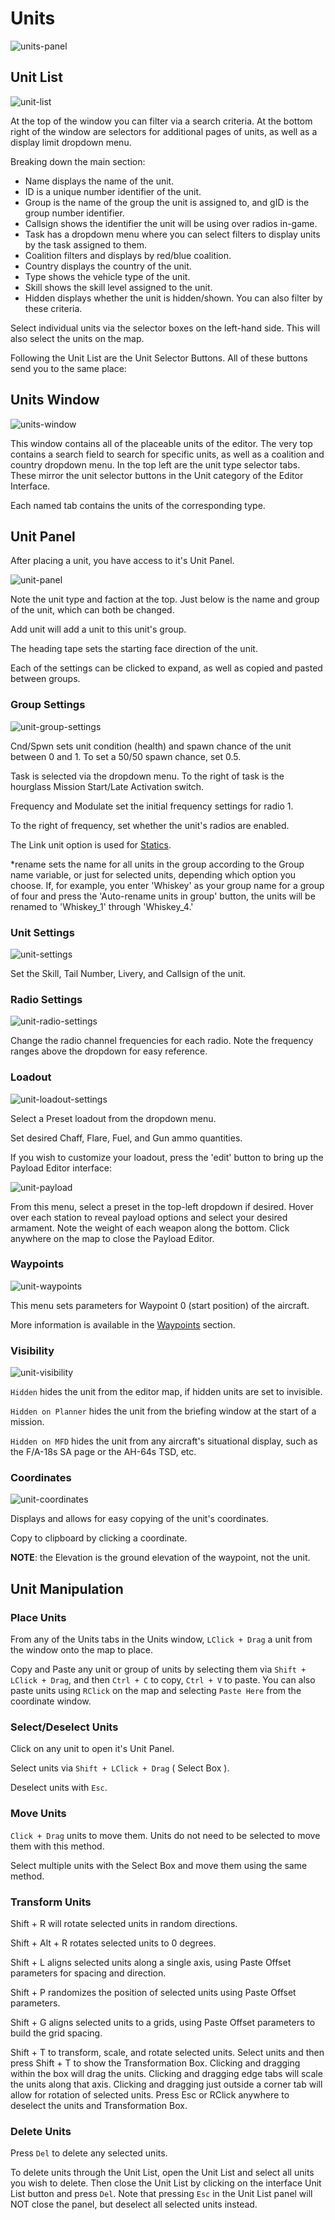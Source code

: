
# Units

![units-panel](./images/units-panel.png)  
  
## Unit List

![unit-list](./images/unit-list.png)  
  
At the top of the window you can filter via a search criteria. At the bottom right of the window are selectors for additional pages of units, as well as a display limit dropdown menu.  
  
Breaking down the main section:

- Name displays the name of the unit.  
- ID is a unique number identifier of the unit.
- Group is the name of the group the unit is assigned to, and gID is the group number identifier.  
- Callsign shows the identifier the unit will be using over radios in-game.  
- Task has a dropdown menu where you can select filters to display units by the task assigned to them.  
- Coalition filters and displays by red/blue coalition.  
- Country displays the country of the unit.  
- Type shows the vehicle type of the unit.  
- Skill shows the skill level assigned to the unit.  
- Hidden displays whether the unit is hidden/shown. You can also filter by these criteria.  
  
Select individual units via the selector boxes on the left-hand side. This will also select the units on the map.

Following the Unit List are the Unit Selector Buttons. All of these buttons send you to the same place:

## Units Window

![units-window](./images/units-window.png)  
  
This window contains all of the placeable units of the editor. The very top contains a search field to search for specific units, as well as a coalition and country dropdown menu. In the top left are the unit type selector tabs. These mirror the unit selector buttons in the Unit category of the Editor Interface.

Each named tab contains the units of the corresponding type.

## Unit Panel

After placing a unit, you have access to it's Unit Panel.

![unit-panel](./images/unit-panel.png)

Note the unit type and faction at the top. Just below is the name and group of the unit, which can both be changed.

Add unit will add a unit to this unit's group.

The heading tape sets the starting face direction of the unit.

Each of the settings can be clicked to expand, as well as copied and pasted between groups.

### Group Settings

![unit-group-settings](./images/statics-group-settings.png)

Cnd/Spwn sets unit condition (health) and spawn chance of the unit between 0 and 1. To set a 50/50 spawn chance, set 0.5.

Task is selected via the dropdown menu. To the right of task is the hourglass Mission Start/Late Activation switch.

Frequency and Modulate set the initial frequency settings for radio 1.

To the right of frequency, set whether the unit's radios are enabled.

The Link unit option is used for [Statics](./statics.md).

*rename sets the name for all units in the group according to the Group name variable, or just for selected units, depending which option you choose. If, for example, you enter 'Whiskey' as your group name for a group of four and press the 'Auto-rename units in group' button, the units will be renamed to 'Whiskey_1' through 'Whiskey_4.'

### Unit Settings

![unit-settings](./images/unit-settings.png)

Set the Skill, Tail Number, Livery, and Callsign of the unit.

### Radio Settings

![unit-radio-settings](./images/unit-radio-settings.png)

Change the radio channel frequencies for each radio. Note the frequency ranges above the dropdown for easy reference.

### Loadout

![unit-loadout-settings](./images/unit-loadout-settings.png)

Select a Preset loadout from the dropdown menu.

Set desired Chaff, Flare, Fuel, and Gun ammo quantities.

If you wish to customize your loadout, press the 'edit' button to bring up the Payload Editor interface:

![unit-payload](./images/unit-payload.png)

From this menu, select a preset in the top-left dropdown if desired. Hover over each station to reveal payload options and select your desired armament. Note the weight of each weapon along the bottom. Click anywhere on the map to close the Payload Editor.

### Waypoints

![unit-waypoints](./images/unit-waypoints.png)

This menu sets parameters for Waypoint 0 (start position) of the aircraft.

More information is available in the [Waypoints](./waypoints.md) section.

### Visibility

![unit-visibility](./images/unit-visibility.png)

`Hidden` hides the unit from the editor map, if hidden units are set to invisible.

`Hidden on Planner` hides the unit from the briefing window at the start of a mission.

`Hidden on MFD` hides the unit from any aircraft's situational display, such as the F/A-18s SA page or the AH-64s TSD, etc.

### Coordinates

![unit-coordinates](./images/unit-coordinates.png)

Displays and allows for easy copying of the unit's coordinates.

Copy to clipboard by clicking a coordinate.

**NOTE**: the Elevation is the ground elevation of the waypoint, not the unit.

## Unit Manipulation

### Place Units

From any of the Units tabs in the Units window, `LClick + Drag` a unit from the window onto the map to place.

Copy and Paste any unit or group of units by selecting them via `Shift + LClick + Drag`, and then `Ctrl + C` to copy, `Ctrl + V` to paste. You can also paste units using `RClick` on the map and selecting `Paste Here` from the coordinate window.

### Select/Deselect Units

Click on any unit to open it's Unit Panel.

Select units via `Shift + LClick + Drag` ( Select Box ).

Deselect units with `Esc`.

### Move Units

`Click + Drag` units to move them. Units do not need to be selected to move them with this method.

Select multiple units with the Select Box and move them using the same method.

### Transform Units

Shift + R will rotate selected units in random directions.

Shift + Alt + R rotates selected units to 0 degrees.

Shift + L aligns selected units along a single axis, using Paste Offset parameters for spacing and direction.

Shift + P randomizes the position of selected units using Paste Offset parameters.

Shift + G aligns selected units to a grids, using Paste Offset parameters to build the grid spacing.

Shift + T to transform, scale, and rotate selected units. Select units and then press Shift + T to show the Transformation Box. Clicking and dragging within the box will drag the units. Clicking and dragging edge tabs will scale the units along that axis. Clicking and dragging just outside a corner tab will allow for rotation of selected units. Press Esc or RClick anywhere to deselect the units and Transformation Box.

### Delete Units

Press `Del` to delete any selected units.

To delete units through the Unit List, open the Unit List and select all units you wish to delete. Then close the Unit List by clicking on the interface Unit List button and press `Del`. Note that pressing `Esc` in the Unit List panel will NOT close the panel, but deselect all selected units instead.







